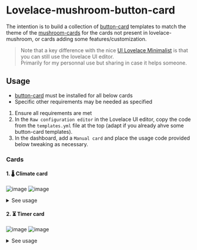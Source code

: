 # Lovelace-mushroom-button-card
The intention is to build a collection of [button-card](https://github.com/custom-cards/button-card) templates to match the theme of the [mushroom-cards](https://github.com/piitaya/lovelace-mushroom) for the cards not present in lovelace-mushroom, or cards adding some features/customization.  
> Note that a key difference with the nice [UI Lovelace Minimalist](https://github.com/UI-Lovelace-Minimalist/UI/) is that you can still use the lovelace UI editor.  
> Primarily for my personnal use but sharing in case it helps someone.

## Usage

-  [button-card](https://github.com/custom-cards/button-card) must be installed for all below cards
-  Specific other requirements may be needed as specified

1. Ensure all requirements are met
2. In the `Raw configuration editor` in the Lovelace UI editor, copy the code from the `templates.yml` file at the top (adapt if you already ahve some button-card templates).
3. In the dashboard, add a `Manual card` and place the usage code provided below tweaking as necessary.

### Cards

#### 1.  🌡 Climate card

![image](https://user-images.githubusercontent.com/12975783/154590201-6b472286-c60c-4a86-b7e8-60bf63aa4a89.png)
![image](https://user-images.githubusercontent.com/12975783/154589300-45531ded-2632-4932-b203-450009b755b3.png)

<details><summary>See usage</summary>
  
> Requirements:
> - Button-card
> 
> Manual card code:
> ```yaml
> type: custom:button-card
> template: mushroom_climate
> entity: climate.main_ac
> ```
</details>
  

#### 2. :hourglass_flowing_sand: Timer card

![image](https://user-images.githubusercontent.com/12975783/154589587-462e79e5-05e1-4e1f-b7a0-1290b755bd7f.png)
![image](https://user-images.githubusercontent.com/12975783/154589622-2ddd500b-029a-4ab4-bbf1-a721ee1a57ab.png)


<details><summary>See usage</summary>
  
> Requirements:
> - Button-card
> - [Card-mod](https://github.com/thomasloven/lovelace-card-mod)
> 
> Manual card code:
> ```yaml
> type: custom:button-card
> template: mushroom_timer
> name: Bedside Music Timer
> entity: timer.bedside_music_timer
> variables:
>   input_datetime_id: input_datetime.bedside_music_timer_time
> ```
> 
> Details:
> - The entity must be a timer (Configuration>Automation&Scenes>Helpers>Add helper>Timer)
> - variable `input_datetime_id` is the input_datetime that must be created (Configuration>Automation&Scenes>Helpers>Add helper>Date&Time>Time) to be able to configure the duration of the timer from the UI.
> - Create any automation for what you want to happen, using the trigger: Event> timer.finished
</details>

